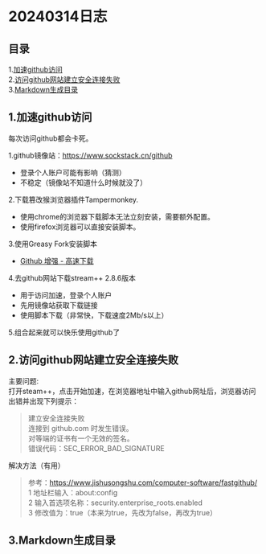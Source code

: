 # 20240314日志

##  <a name=''></a>目录
<!-- vscode-markdown-toc -->

1.[加速github访问](#github)<br>
2.[访问github网站建立安全连接失败](#github-1)<br>
3.[Markdown生成目录](#Markdown)<br>

<!-- vscode-markdown-toc-config
	numbering=true
	autoSave=true
	/vscode-markdown-toc-config -->
<!-- /vscode-markdown-toc -->


##  1.<a name='github'></a>加速github访问

每次访问github都会卡死。

1.github镜像站：<https://www.sockstack.cn/github>

- 登录个人账户可能有影响（猜测） <br>
- 不稳定（镜像站不知道什么时候就没了）

2.下载篡改猴浏览器插件Tampermonkey.

- 使用chrome的浏览器下载脚本无法立刻安装，需要额外配置。<br>
- 使用firefox浏览器可以直接安装脚本。

3.使用Greasy Fork安装脚本

- [Github 增强 - 高速下载](https://greasyfork.org/zh-CN/scripts/412245-github-%E5%A2%9E%E5%BC%BA-%E9%AB%98%E9%80%9F%E4%B8%8B%E8%BD%BD)

4.去github网站下载stream++ 2.8.6版本

- 用于访问加速，登录个人账户<br>
- 先用镜像站获取下载链接<br>
- 使用脚本下载（非常快，下载速度2Mb/s以上）

5.组合起来就可以快乐使用github了

##  2.<a name='github-1'></a>访问github网站建立安全连接失败

主要问题:<br>
  打开steam++，点击开始加速，在浏览器地址中输入github网址后，浏览器访问出错并出现下列提示：<br>
> 建立安全连接失败<br>
  连接到 github.com 时发生错误。<br>
  对等端的证书有一个无效的签名。<br>
  错误代码：SEC_ERROR_BAD_SIGNATURE<br>

解决方法（有用）

> 参考：https://www.jishusongshu.com/computer-software/fastgithub/<br>
> 1 地址栏输入：about:config<br>
> 2 输入首选项名称：security.enterprise_roots.enabled<br>
> 3 修改值为：true（本来为true，先改为false，再改为true）

##  3.<a name='Markdown'></a>Markdown生成目录